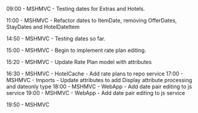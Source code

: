 ﻿09:00 - MSHMVC - Testing dates for Extras and Hotels.

11:00 - MSHMVC - Refactor dates to ItemDate, removing OfferDates, StayDates and HotelDateItem

14:50 - MSHMVC - Testing dates so far.

15:00 - MSHMVC - Begin to implement rate plan editing.

15:20 - MSHMVC - Update Rate Plan model with attributes

16:30 - MSHMVC - HotelCache - Add rate plans to repo service
17:00 - MSHMVC - Imports - Update attributes to add Display attribute processing and dateonly type
18:00 - MSHMVC - WebApp - Add date pair editing to js service
19:00 - MSHMVC - WebApp - Add date pair editing to js service

19:50 - MSHMVC